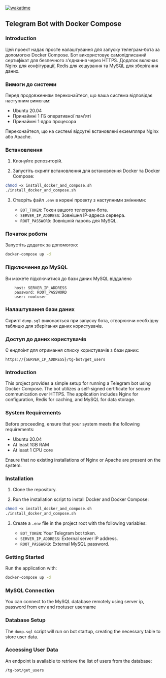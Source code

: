 <a href="https://wakatime.com/badge/user/d26cd398-7251-4fd1-a726-fb1f96747ca6/project/018ba1c1-4a98-4b3d-8997-0e183bfaeb8d"><img src="https://wakatime.com/badge/user/d26cd398-7251-4fd1-a726-fb1f96747ca6/project/018ba1c1-4a98-4b3d-8997-0e183bfaeb8d.svg" alt="wakatime"></a>

## Telegram Bot with Docker Compose

### Introduction

Цей проект надає просте налаштування для запуску телеграм-бота за допомогою Docker Compose. Бот використовує самопідписаний сертифікат для безпечного з'єднання через HTTPS. Додаток включає Nginx для конфігурації, Redis для кешування та MySQL для зберігання даних.

### Вимоги до системи

Перед продовженням переконайтеся, що ваша система відповідає наступним вимогам:

- Ubuntu 20.04
- Принаймні 1 ГБ оперативної пам'яті
- Принаймні 1 ядро процесора

Переконайтеся, що на системі відсутні встановлені екземпляри Nginx або Apache.

### Встановлення

1. Клонуйте репозиторій.

2. Запустіть скрипт встановлення для встановлення Docker та Docker Compose:

```bash
chmod +x install_docker_and_compose.sh
./install_docker_and_compose.sh
```

3. Створіть файл `.env` в корені проекту з наступними змінними:

   - `BOT_TOKEN`: Токен вашого телеграм-бота.
   - `SERVER_IP_ADDRESS`: Зовнішня IP-адреса сервера.
   - `ROOT_PASSWORD`: Зовнішній пароль для MySQL.

### Початок роботи

Запустіть додаток за допомогою:

```bash
docker-compose up -d
```

### Підключення до MySQL

Ви можете підключитися до бази даних MySQL віддалено

```
    host: SERVER_IP_ADDRESS
    password: ROOT_PASSWORD
    user: rootuser
```

### Налаштування бази даних

Скрипт `dump.sql` виконається при запуску бота, створюючи необхідну таблицю для зберігання даних користувачів.

### Доступ до даних користувачів

Є ендпоінт для отримання списку користувачів з бази даних:

```
https://{SERVER_IP_ADDRESS}/tg-bot/get_users
```


### Introduction

This project provides a simple setup for running a Telegram bot using Docker Compose. The bot utilizes a self-signed certificate for secure communication over HTTPS. The application includes Nginx for configuration, Redis for caching, and MySQL for data storage.

### System Requirements

Before proceeding, ensure that your system meets the following requirements:

- Ubuntu 20.04
- At least 1GB RAM
- At least 1 CPU core

Ensure that no existing installations of Nginx or Apache are present on the system.

### Installation

1. Clone the repository.

2. Run the installation script to install Docker and Docker Compose:

```bash
chmod +x install_docker_and_compose.sh
./install_docker_and_compose.sh
```

3. Create a `.env` file in the project root with the following variables:

   - `BOT_TOKEN`: Your Telegram bot token.
   - `SERVER_IP_ADDRESS`: External server IP address.
   - `ROOT_PASSWORD`: External MySQL password.


### Getting Started

Run the application with:

```bash
docker-compose up -d
```

### MySQL Connection

You can connect to the MySQL database remotely using server ip, password from env and rootuser username 

### Database Setup

The `dump.sql` script will run on bot startup, creating the necessary table to store user data.

### Accessing User Data

An endpoint is available to retrieve the list of users from the database:

```
/tg-bot/get_users
```

